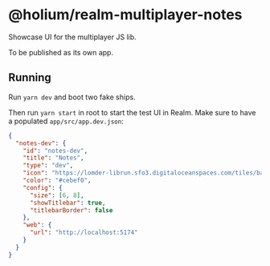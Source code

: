 # @holium/realm-multiplayer-notes

Showcase UI for the multiplayer JS lib.

To be published as its own app.

## Running

Run `yarn dev` and boot two fake ships.

Then run `yarn start` in root to start the test UI in Realm. Make sure to have a populated `app/src/app.dev.json`:

```json
{
  "notes-dev": {
    "id": "notes-dev",
    "title": "Notes",
    "type": "dev",
    "icon": "https://lomder-librun.sfo3.digitaloceanspaces.com/tiles/ballot-app-tile.svg",
    "color": "#cebef0",
    "config": {
      "size": [6, 8],
      "showTitlebar": true,
      "titlebarBorder": false
    },
    "web": {
      "url": "http://localhost:5174"
    }
  }
}
```
